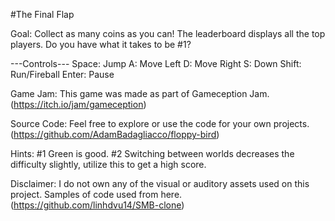 #The Final Flap

Goal: Collect as many coins as you can! The leaderboard displays all the top players. Do you have what it takes to be #1?

---Controls---
Space: Jump
A: Move Left
D: Move Right
S: Down
Shift: Run/Fireball
Enter: Pause

Game Jam: This game was made as part of  Gameception Jam. (https://itch.io/jam/gameception)

Source Code: Feel free to explore or use the code for your own projects. (https://github.com/AdamBadagliacco/floppy-bird)

Hints:
#1 Green is good. 
#2 Switching between worlds decreases the difficulty slightly, utilize this to get a high score. 

Disclaimer: 
I do not own any of the visual or auditory assets used on this project. 
Samples of code used from here. (https://github.com/linhdvu14/SMB-clone)
